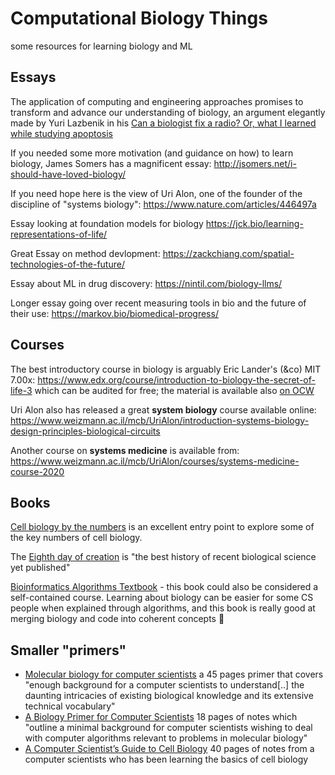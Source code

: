 # Computational Biology Things

some resources for learning biology and ML

## Essays

The application of computing and engineering approaches promises to transform and advance our understanding of biology, an argument elegantly made by Yuri Lazbenik in his [Can a biologist fix a radio? Or, what I learned while studying apoptosis](https://www.cell.com/cancer-cell/fulltext/S1535-6108(02)00133-2)

If you needed some more motivation (and guidance on how) to learn biology, James Somers has a magnificent essay: <http://jsomers.net/i-should-have-loved-biology/>

If you need hope here is the view of Uri Alon, one of the founder of the discipline of "systems biology": <https://www.nature.com/articles/446497a>


Essay looking at foundation models for biology <https://jck.bio/learning-representations-of-life/>

Great Essay on method devlopment: <https://zackchiang.com/spatial-technologies-of-the-future/>

 
Essay about ML in drug discovery: <https://nintil.com/biology-llms/>
 
Longer essay going over recent measuring tools in bio and the future of their use: <https://markov.bio/biomedical-progress/>



## Courses

The best introductory course in biology is arguably Eric Lander's (&co) MIT 7.00x: <https://www.edx.org/course/introduction-to-biology-the-secret-of-life-3> which can be audited for free; the material is available also [on OCW](https://ocw.mit.edu/courses/biology/7-01sc-fundamentals-of-biology-fall-2011/)

Uri Alon also has released a great **system biology** course available online: <https://www.weizmann.ac.il/mcb/UriAlon/introduction-systems-biology-design-principles-biological-circuits>

Another course on **systems medicine** is available from: <https://www.weizmann.ac.il/mcb/UriAlon/courses/systems-medicine-course-2020>



## Books

[Cell biology by the numbers](http://book.bionumbers.org/) is an excellent entry point to explore some of the key numbers of cell biology.

The [Eighth day of creation](https://www.amazon.com/The-Eighth-Day-Creation-Commemorative/dp/0879694785) is "the best history of recent biological science yet published"



[Bioinformatics Algorithms Textbook](https://www.bioinformaticsalgorithms.org/) - this book could also be considered a self-contained course. Learning about biology can be easier for some CS people when explained through algorithms, and this book is really good at merging biology and code into coherent concepts 🙂


## Smaller "primers"

- [Molecular biology for computer scientists](https://tandy.cs.illinois.edu/Hunter_MolecularBiology.pdf) a 45 pages primer that covers "enough background for a computer scientists to understand[..] the daunting intricacies of existing biological knowledge and its extensive technical vocabulary"
- [A Biology Primer for Computer Scientists](http://web.stanford.edu/class/cs173/papers/bioprimer.pdf) 18 pages of notes which "outline a minimal background for computer scientists wishing to deal with computer algorithms relevant to problems in molecular biology"
- [A Computer Scientist’s Guide to Cell Biology](https://wwcohen.github.io/GuideToBiology-sampleChapter-release1.4.pdf) 40 pages of notes from a computer scientists who has been learning the basics of cell biology
